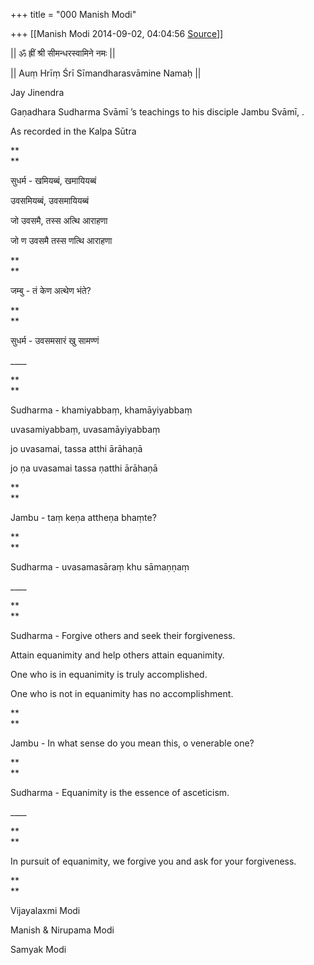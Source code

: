 +++
title = "000 Manish Modi"

+++
[[Manish Modi	2014-09-02, 04:04:56 [Source](https://groups.google.com/g/samskrita/c/qe0JNIldUZs)]]



  

\|\| ॐ ह्रीं श्री सीमन्धरस्वामिने नमः \|\|

\|\| Auṃ Hrīṃ Śrī Sīmandharasvāmine Namaḥ \|\|

Jay Jinendra

  

Gaṇadhara Sudharma Svāmī ’s teachings to his disciple Jambu Svāmī, .

As recorded in the Kalpa Sūtra

**  
**

सुधर्म - खमियब्बं, खमायियब्बं

उवसमियब्बं, उवसमायियब्बं

जो उवसमै, तस्स अत्थि आराहणा

जो ण उवसमै तस्स णत्थि आराहणा

**  
**

जम्बु - तं केण अत्थेण भंते?

**  
**

सुधर्म - उवसमसारं खु सामण्णं

\_\_\_\_

**  
**

Sudharma - khamiyabbaṃ, khamāyiyabbaṃ

uvasamiyabbaṃ, uvasamāyiyabbaṃ

jo uvasamai, tassa atthi ārāhaṇā

jo ṇa uvasamai tassa ṇatthi ārāhaṇā

**  
**

Jambu - taṃ keṇa attheṇa bhaṃte?

**  
**

Sudharma - uvasamasāraṃ khu sāmaṇṇaṃ

\_\_\_\_

**  
**

Sudharma - Forgive others and seek their forgiveness.

Attain equanimity and help others attain equanimity.

One who is in equanimity is truly accomplished.

One who is not in equanimity has no accomplishment.

**  
**

Jambu - In what sense do you mean this, o venerable one?

**  
**

Sudharma - Equanimity is the essence of asceticism.

\_\_\_\_

**  
**

In pursuit of equanimity, we forgive you and ask for your forgiveness.

**  
**

Vijayalaxmi Modi

Manish & Nirupama Modi

Samyak Modi

